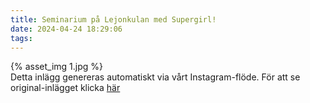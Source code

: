 ```yaml
---
title: Seminarium på Lejonkulan med Supergirl!
date: 2024-04-24 18:29:06
tags:
---
```

<div class="postId" style="display: none;">ID: 17943726524703002</div>

<div class="postImageContainer">
{% asset_img 1.jpg %}
</div>






<div class="automaticGeneratedPostDescription">
Detta inlägg genereras automatiskt via vårt Instagram-flöde. För att se original-inlägget klicka <a target="_blank" href="https://www.instagram.com/p/C6JqTIANmo6/">här</a>
</div>
<br>
